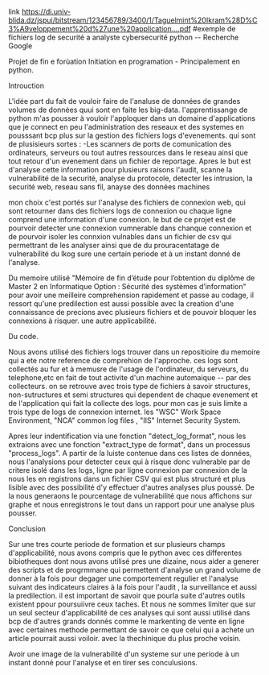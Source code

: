 link
https://di.univ-blida.dz/jspui/bitstream/123456789/3400/1/Taguelmint%20Ikram%28D%C3%A9veloppement%20d%27une%20application....pdf
#exemple de fichiers log de securité a analyste cybersecurité python -- Recherche Google

Projet de fin e forùation Initiation en programation - Principalement en python.

Introuction

L'idée part du fait de vouloir faire de l'analuse de données de grandes volumes de données quui sont en faite les big-data.
l'apprentissange de python m'as pousser à vouloir l'apploquer dans un domaine d'applications que je connect en peu l'administration des reseaux et des systemes
en pousssant bcp plus sur la gestion des fichiers logs d'evenements. qui sont de plusisieurs sortes :
-Les scanners de ports de comunication des ordinateurs, serveurs ou tout autres ressources dans le reseau ainsi que tout retour d'un evenement dans un fichier de reportage.
Apres le but est d'analyse cette information pour plusieurs raisons l'audit, scanne la vulnerabilité de la securité, analyse du protocole, detecter les intrusion, la securité web, reseau sans fil, anayse des données machines

mon choix c'est portés sur l'analyse des fichiers de connexion web, qui sont retourner dans des fichiers logs de connexion ou chaque ligne comprend une information d'une conexion.
le but de ce projet est de pourvoir detecter une connexion vumnerable dans chanque connexion et de pourvoir isoler les connxion vulnables dans un fichier de csv qui permettrant de les analyser ainsi que de du prouracentatage de vulnerabilité du lkog sure une certain periode et à  un instant donné de l'analyse. 

Du memoire utilisé "Mémoire de fin d’étude pour l’obtention du diplôme de Master 2 en Informatique Option : Sécurité des systèmes d’information" pour avoir une meilleire comprehension rapidement et passe au codage, il ressort qu'une predilection est aussi possible avec la creation d'une connaissance de precions avec plusieurs fichiers et de pouvoir bloquer les connexions à risquer. une autre applicabilité.

Du code.

Nous avons utilisé des fichiers logs trouver dans un repositioire du memoire qui a ete notre reference de comprehion de l'approche. ces logs sont collectés au fur et à memusre de l'usage de l'ordinateur, du serveurs, du telephone,etc  en fait de tout activite d'un machine automaique -- par des collecteurs. on se retrouve avec trois type de fichiers à savoir structures, non-sutructures et semi structures qui dependent de chaque evenement et de l'application qui fait la collecte des logs. pour mon cas je suis limite a trois type de logs de connexion internet. les "WSC" Work Space Environment, "NCA" common log files , "IIS" Internet Security System.

Apres leur indentification via une fonction "detect_log_format", nous les extraions avec une fonction "extract_type de format", dans un processus "process_logs". A partir de la luiste contenue dans ces listes de données, nous l'analysions pour detecter ceux qui à risque donc vulnerable par de critere isolé dans les logs, ligne par ligne connexion par connexion de la   nous les en registrons dans un fichier CSV qui est plus structuré et plus lisible avec des possibilité d'y effectuer d'autres analyses plus poussé. De la nous generaons le pourcentage de vulnerabilité que nous affichons sur graphe et nous enregistrons le tout dans un rapport pour une analyse plus pousser.

Conclusion 

Sur une tres courte periode de formation et sur plusieurs champs d'applicabilité, nous avons compris que le python avec ces differentes bibiotheques dont nous avons utilisé pres une dizaine, nous aider a generer des scripts et de progrmmane qui permettent d'analyse un grand volume de donner à la fois pour degager une comportement regulier et l'analyse suivant des indicateurs claires à la fois pour l'audit , la surveillance et aussi la predilection. il est important de savoir que pourla suite d'autres outils existent ppour poursuiivre ceux taches. Et nous ne sommes limiter que sur un seul secteur d'applicabilité de ces analyses qui sont aussi utilisé dans bcp de d'autres grands donnés comme le markenting de vente en ligne avec certaines methode permettant de savoir ce que celui qui a achete un article pourrait aussi voiloir. avec la thechinique du plus proche voisin. 

Avoir une image de la vulnerabilité d'un systeme sur une periode à un instant donné pour l'analyse et en tirer ses conculusions.


